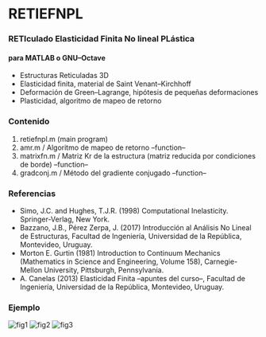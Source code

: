 # RETIEFNPL
### RETIculado Elasticidad Finita No lineal PLástica
#### para MATLAB o GNU–Octave

- Estructuras Reticuladas 3D
- Elasticidad finita, material de Saint Venant–Kirchhoff
- Deformación de Green–Lagrange, hipótesis de pequeñas deformaciones
- Plasticidad, algoritmo de mapeo de retorno

### Contenido
1. retiefnpl.m (main program)
2. amr.m / Algoritmo de mapeo de retorno –function–
3. matrixfn.m / Matriz Kr de la estructura (matriz reducida por condiciones de borde) –function–
4. gradconj.m / Método del gradiente conjugado –function–

### Referencias
- Simo, J.C. and Hughes, T.J.R. (1998) Computational Inelasticity. Springer-Verlag, New York.
- Bazzano, J.B., Pérez Zerpa, J. (2017) Introducción al Análisis No Lineal de Estructuras, Facultad de Ingeniería, Universidad de la República, Montevideo, Uruguay.
- Morton E. Gurtin (1981) Introduction to Continuum Mechanics (Mathematics in Science and Engineering, Volume 158), Carnegie-Mellon University, Pittsburgh, Pennsylvania.
- A. Canelas (2013) Elasticidad Finita –apuntes del curso–, Facultad de Ingeniería, Universidad de la República, Montevideo, Uruguay.

### Ejemplo

![fig1](https://user-images.githubusercontent.com/104937664/182744989-27ebfd10-c7e4-4781-80af-2d0f59a2e547.jpg)
![fig2](https://user-images.githubusercontent.com/104937664/182745127-7b927523-817e-400a-abb3-d0db8ce2ea0c.jpg)
![fig3](https://user-images.githubusercontent.com/104937664/182745158-4e29bd12-42a3-4f43-a361-6544ef470222.jpg)
